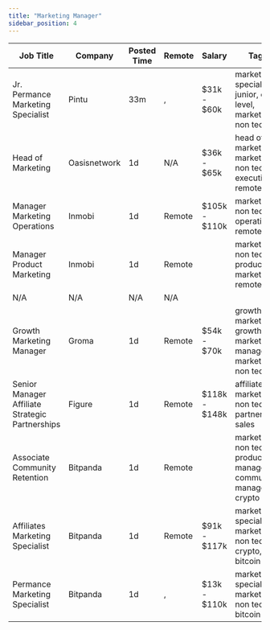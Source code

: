 ```yaml
---
title: "Marketing Manager"
sidebar_position: 4
---
```


| Job Title | Company | Posted Time | Remote | Salary | Tags | Apply Link |
|-----------|---------|-------------|--------|--------|------|------------|
| Jr. Permance Marketing Specialist | Pintu | 33m | , | $31k - $60k | marketing specialist, junior, entry level, marketing, non tech | [Apply](https://web3.career/jr-performance-marketing-specialist-pintu/108246) |
| Head of Marketing | Oasisnetwork | 1d | N/A | $36k - $65k | head of marketing, marketing, non tech, executive, remote | [Apply](https://web3.career/head-of-marketing-oasisnetwork/73767) |
| Manager Marketing Operations | Inmobi | 1d | Remote | $105k - $110k | marketing, non tech, operations, remote | [Apply](https://web3.career/manager-marketing-operations-inmobi/99742) |
| Manager Product Marketing | Inmobi | 1d | Remote |  | marketing, non tech, product marketing, remote | [Apply](https://web3.career/manager-product-marketing-inmobi/108140) |
| N/A | N/A | N/A | N/A |  |  | [Apply](https://web3.career/metana) |
| Growth Marketing Manager | Groma | 1d | Remote | $54k - $70k | growth marketing, growth, marketing manager, marketing, non tech | [Apply](https://web3.career/growth-marketing-manager-groma/108138) |
| Senior Manager Affiliate Strategic Partnerships | Figure | 1d | Remote | $118k - $148k | affiliate, marketing, non tech, partnership, sales | [Apply](https://web3.career/senior-manager-affiliate-strategic-partnerships-figure/106731) |
| Associate Community Retention | Bitpanda | 1d | Remote |  | marketing, non tech, product manager, community manager, crypto | [Apply](https://web3.career/associate-community-retention-bitpanda/105554) |
| Affiliates Marketing Specialist | Bitpanda | 1d | Remote | $91k - $117k | marketing specialist, marketing, non tech, crypto, bitcoin | [Apply](https://web3.career/affiliates-marketing-specialist-bitpanda/106699) |
| Permance Marketing Specialist | Bitpanda | 1d | , | $13k - $110k | marketing specialist, marketing, non tech, bitcoin | [Apply](https://web3.career/performance-marketing-specialist-bitpanda/59316) |
